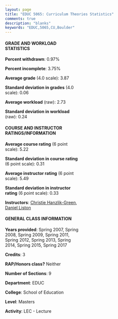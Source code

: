 ```yaml
---
layout: page
title: "EDUC 5065: Curriculum Theories Statistics"
comments: true
description: "blanks"
keywords: "EDUC,5065,CU,Boulder"
---
```

<head>
<script src="https://ajax.googleapis.com/ajax/libs/jquery/2.1.3/jquery.min.js"></script>
<script src="https://dl.dropboxusercontent.com/s/pc42nxpaw1ea4o9/highcharts.js?dl=0"></script>
<!-- <script src="../assets/js/highcharts.js"></script> -->
<style type="text/css">@font-face {
	font-family: "Bebas Neue";
	src: url(https://www.filehosting.org/file/details/544349/BebasNeue Regular.otf) format("opentype");
	}
	h1.Bebas { 
		font-family: "Bebas Neue", Verdana, Tahoma;
	}
</style>
</head>
<body>
	<div id="container" style="float: right; width: 45%; height: 88%; margin-left: 2.5%; margin-right: 2.5%;"></div>
	<script language="JavaScript">
		$(document).ready(function() {
		var chart = {type: 'column'};
		var title = {text: 'Grade Distribution'};
		var xAxis = {categories: ['A','B','C','D','F'],crosshair: true};
		var yAxis = {min: 0,title: {text: 'Percentage'}};
		var tooltip = {headerFormat: '<center><b><span style="font-size:20px">{point.key}</span></b></center>',
		               pointFormat: '<td style="padding:0"><b>{point.y:.1f}%</b></td>',
		               footerFormat: '</table>',shared: true,useHTML: true};
		var plotOptions = {column: {pointPadding: 0.0,borderWidth: 0}};  
		var credits = {enabled: false};var series= [{name: 'Percent',data: [93.41,6.59,0.0,0.0,0.0,]}];
		var json = {};
		json.chart = chart;
		json.title = title;
		json.tooltip = tooltip;
		json.xAxis = xAxis;
		json.yAxis = yAxis;  
		json.series = series;
		json.plotOptions = plotOptions;  
		json.credits = credits;
		$('#container').highcharts(json);
	});
	</script>
</body>
			   
#### GRADE AND WORKLOAD STATISTICS

**Percent withdrawn**: 0.97%

**Percent incomplete**: 3.75%

**Average grade** (4.0 scale): 3.87

**Standard deviation in grades** (4.0 scale): 0.06

**Average workload** (raw): 2.73

**Standard deviation in workload** (raw): 0.24

#### COURSE AND INSTRUCTOR RATINGS/INFORMATION

**Average course rating** (6 point scale): 5.22

**Standard deviation in course rating** (6 point scale): 0.31

**Average instructor rating** (6 point scale): 5.49

**Standard deviation in instructor rating** (6 point scale): 0.33

**Instructors**: <a href='../../instructors/Christie_Hanzlik-Green'>Christie Hanzlik-Green</a>, <a href='../../instructors/Daniel_Liston'>Daniel Liston</a>

#### GENERAL CLASS INFORMATION

**Years provided**: Spring 2007, Spring 2008, Spring 2009, Spring 2011, Spring 2012, Spring 2013, Spring 2014, Spring 2015, Spring 2017

**Credits**: 3

**RAP/Honors class?** Neither

**Number of Sections**: 9

**Department**: EDUC

**College**: School of Education

**Level**: Masters

**Activity**: LEC - Lecture
